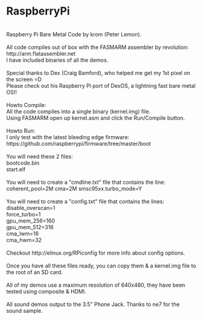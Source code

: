 RaspberryPi
===========
<br />
Raspberry Pi Bare Metal Code by krom (Peter Lemon).<br />
<br />
All code compiles out of box with the FASMARM assembler by revolution:<br />
http://arm.flatassembler.net<br />
I have included binaries of all the demos.<br />
<br />
Special thanks to Dex (Craig Bamford), who helped me get my 1st pixel on the screen =D<br />
Please check out his Raspberry Pi port of DexOS, a lightning fast bare metal OS!!<br />
<br />
Howto Compile:<br />
All the code compiles into a single binary (kernel.img) file.<br />
Using FASMARM open up kernel.asm and click the Run/Compile button.<br />
<br />
Howto Run:<br />
I only test with the latest bleeding edge firmware:<br />
https://github.com/raspberrypi/firmware/tree/master/boot<br />
<br />
You will need these 2 files:<br />
bootcode.bin<br />
start.elf<br />
<br />
You will need to create a "cmdline.txt" file that contains the line:<br />
coherent_pool=2M cma=2M smsc95xx.turbo_mode=Y<br />
<br />
You will need to create a "config.txt" file that contains the lines:<br />
disable_overscan=1<br />
force_turbo=1<br />
gpu_mem_256=160<br />
gpu_mem_512=316<br />
cma_lwm=16<br />
cma_hwm=32<br />
<br />
Checkout http://elinux.org/RPiconfig for more info about config options.<br />
<br />
Once you have all these files ready, you can copy them & a kernel.img file to the root of an SD card.<br />
<br />
All of my demos use a maximum resolution of 640x480, they have been tested using composite & HDMI.<br />
<br />
All sound demos output to the 3.5" Phone Jack. Thanks to ne7 for the sound sample.<br />